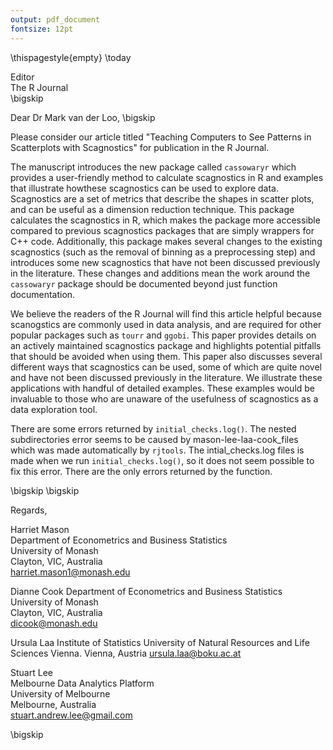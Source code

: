 ```yaml
---
output: pdf_document
fontsize: 12pt
---
```


\thispagestyle{empty}
\today

Editor   
The R Journal  
\bigskip

Dear Dr Mark van der Loo,
\bigskip

Please consider our article titled "Teaching Computers to See Patterns in Scatterplots with Scagnostics" for publication in the R Journal.

The manuscript introduces the new package called `cassowaryr` which provides a user-friendly method to calculate scagnostics in R and examples that illustrate howthese scagnostics can be used to explore data. Scagnostics are a set of metrics that describe the shapes in scatter plots, and can be useful as a dimension reduction technique. This package calculates the scagnostics in R, which makes the package more accessible compared to previous scagnostics packages that are simply wrappers for C++ code. Additionally, this package makes several changes to the existing scagnostics (such as the removal of binning as a preprocessing step) and introduces some new scagnostics that have not been discussed previously in the literature. These changes and additions mean the work around the `cassowaryr` package should be documented beyond just function documentation.

We believe the readers of the R Journal will find this article helpful because scanogstics are commonly used in data analysis, and are required for other popular packages such as `tourr` and `ggobi`. This paper provides details on an actively maintained scagnostics package and highlights potential pitfalls that should be avoided when using them. This paper also discusses several different ways that scagnostics can be used, some of which are quite novel and have not been discussed previously in the literature. We illustrate these applications with handful of detailed examples. These examples would be invaluable to those who are unaware of the usefulness of scagnostics as a data exploration tool.

There are some errors returned by `initial_checks.log()`. The nested subdirectories error seems to be caused by mason-lee-laa-cook_files which was made automatically by `rjtools`. The intial_checks.log files is made when we run  `initial_checks.log()`, so it does not seem possible to fix this error. There are the only errors returned by the function.


\bigskip
\bigskip

Regards,
    
Harriet Mason  
Department of Econometrics and Business Statistics  
University of Monash  
Clayton, VIC, Australia  
harriet.mason1@monash.edu  
    
Dianne Cook
Department of Econometrics and Business Statistics  
University of Monash  
Clayton, VIC, Australia  
dicook@monash.edu  

Ursula Laa
Institute of Statistics
University of Natural Resources and Life Sciences Vienna. 
Vienna, Austria
ursula.laa@boku.ac.at  

Stuart Lee  
Melbourne Data Analytics Platform  
University of Melbourne  
Melbourne, Australia  
stuart.andrew.lee@gmail.com  

\bigskip

